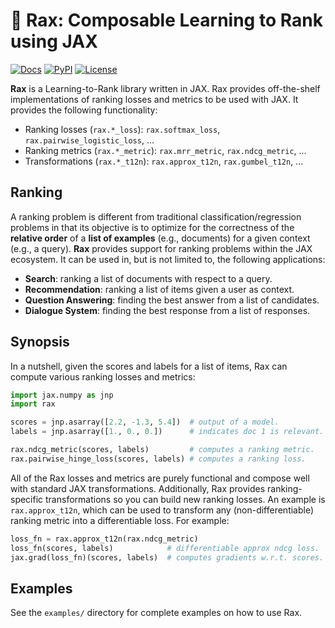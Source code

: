 # 🦖 **Rax**: Composable Learning to Rank using JAX

[![Docs](https://readthedocs.org/projects/rax/badge/?version=latest)](https://rax.readthedocs.io/en/latest/?badge=latest)
[![PyPI](https://img.shields.io/pypi/v/rax?color=brightgreen)](https://pypi.org/project/rax/)
[![License](https://img.shields.io/badge/License-Apache%202.0-brightgreen.svg)](https://github.com/google/rax/blob/main/LICENSE)

**Rax** is a Learning-to-Rank library written in JAX. Rax provides off-the-shelf
implementations of ranking losses and metrics to be used with JAX. It provides
the following functionality:

*   Ranking losses (`rax.*_loss`): `rax.softmax_loss`,
    `rax.pairwise_logistic_loss`, ...
*   Ranking metrics (`rax.*_metric`): `rax.mrr_metric`, `rax.ndcg_metric`, ...
*   Transformations (`rax.*_t12n`): `rax.approx_t12n`, `rax.gumbel_t12n`, ...

## Ranking

A ranking problem is different from traditional classification/regression
problems in that its objective is to optimize for the correctness of the
**relative order** of a **list of examples** (e.g., documents) for a given
context (e.g., a query). **Rax** provides support for ranking problems within
the JAX ecosystem. It can be used in, but is not limited to, the following
applications:

*   **Search**: ranking a list of documents with respect to a query.
*   **Recommendation**: ranking a list of items given a user as context.
*   **Question Answering**: finding the best answer from a list of candidates.
*   **Dialogue System**: finding the best response from a list of responses.

## Synopsis

In a nutshell, given the scores and labels for a list of items, Rax can compute
various ranking losses and metrics:

```python
import jax.numpy as jnp
import rax

scores = jnp.asarray([2.2, -1.3, 5.4])  # output of a model.
labels = jnp.asarray([1., 0., 0.])      # indicates doc 1 is relevant.

rax.ndcg_metric(scores, labels)         # computes a ranking metric.
rax.pairwise_hinge_loss(scores, labels) # computes a ranking loss.
```

All of the Rax losses and metrics are purely functional and compose well with
standard JAX transformations. Additionally, Rax provides ranking-specific
transformations so you can build new ranking losses. An example is
`rax.approx_t12n`, which can be used to transform any (non-differentiable)
ranking metric into a differentiable loss. For example:

```python
loss_fn = rax.approx_t12n(rax.ndcg_metric)
loss_fn(scores, labels)            # differentiable approx ndcg loss.
jax.grad(loss_fn)(scores, labels)  # computes gradients w.r.t. scores.
```

## Examples

See the `examples/` directory for complete examples on how to use Rax.
